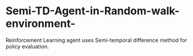 # Semi-TD-Agent-in-Random-walk-environment-
Reinforcement Learning agent uses Semi-temporal difference method for policy evaluation. 
